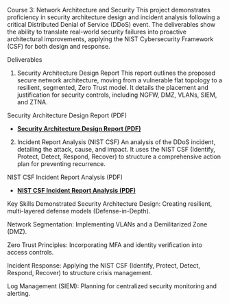 Course 3: Network Architecture and Security
This project demonstrates proficiency in security architecture design and incident analysis following a critical Distributed Denial of Service (DDoS) event. The deliverables show the ability to translate real-world security failures into proactive architectural improvements, applying the NIST Cybersecurity Framework (CSF) for both design and response.

Deliverables
1. Security Architecture Design Report
This report outlines the proposed secure network architecture, moving from a vulnerable flat topology to a resilient, segmented, Zero Trust model. It details the placement and justification for security controls, including NGFW, DMZ, VLANs, SIEM, and ZTNA.

Security Architecture Design Report (PDF)
* [**Security Architecture Design Report (PDF)**](Security_Architecture_Report.pdf)

2. Incident Report Analysis (NIST CSF)
An analysis of the DDoS incident, detailing the attack, cause, and impact. It uses the NIST CSF (Identify, Protect, Detect, Respond, Recover) to structure a comprehensive action plan for preventing recurrence.

NIST CSF Incident Report Analysis (PDF)
* [**NIST CSF Incident Report Analysis (PDF)**](Incident_Report_Analysis.pdf)

Key Skills Demonstrated
Security Architecture Design: Creating resilient, multi-layered defense models (Defense-in-Depth).

Network Segmentation: Implementing VLANs and a Demilitarized Zone (DMZ).

Zero Trust Principles: Incorporating MFA and identity verification into access controls.

Incident Response: Applying the NIST CSF (Identify, Protect, Detect, Respond, Recover) to structure crisis management.

Log Management (SIEM): Planning for centralized security monitoring and alerting.